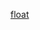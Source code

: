 


<!---![nights](https://user-images.githubusercontent.com/74274788/176999023-a4c7ff92-ab07-4748-b367-7a59445f5901.gif)--->

[float](https://user-images.githubusercontent.com/74274788/176999152-bb2f8162-4ae8-4fb2-9e0e-3607b23744c4.gif)
<!---![DanceDanceBIG](https://user-images.githubusercontent.com/74274788/176999106-bd114588-ccc6-4618-9f6f-1af52a48531f.gif) --->

<!---
matheusdutraa/matheusdutraa is a ✨ special ✨ repository because its `README.md` (this file) appears on your GitHub profile.
You can click the Preview link to take a look at your changes.
--->
